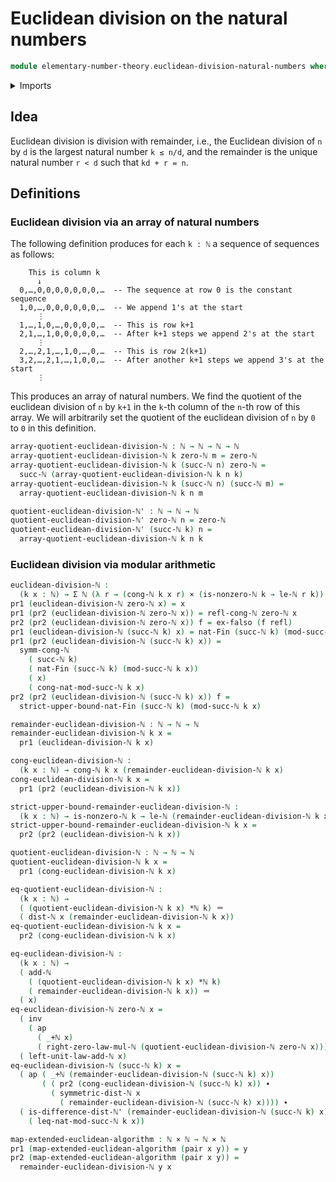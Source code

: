 # Euclidean division on the natural numbers

```agda
module elementary-number-theory.euclidean-division-natural-numbers where
```

<details><summary>Imports</summary>

```agda
open import elementary-number-theory.addition-natural-numbers
open import elementary-number-theory.congruence-natural-numbers
open import elementary-number-theory.distance-natural-numbers
open import elementary-number-theory.modular-arithmetic-standard-finite-types
open import elementary-number-theory.multiplication-natural-numbers
open import elementary-number-theory.natural-numbers
open import elementary-number-theory.strict-inequality-natural-numbers

open import foundation.cartesian-product-types
open import foundation.dependent-pair-types
open import foundation.empty-types
open import foundation.identity-types

open import univalent-combinatorics.standard-finite-types
```

</details>

## Idea

Euclidean division is division with remainder, i.e., the Euclidean division of
`n` by `d` is the largest natural number `k ≤ n/d`, and the remainder is the
unique natural number `r < d` such that `kd + r = n`.

## Definitions

### Euclidean division via an array of natural numbers

The following definition produces for each `k : ℕ` a sequence of sequences as
follows:

```text
    This is column k
      ↓
  0,…,0,0,0,0,0,0,0,…  -- The sequence at row 0 is the constant sequence
  1,0,…,0,0,0,0,0,0,…  -- We append 1's at the start
      ⋮
  1,…,1,0,…,0,0,0,0,…  -- This is row k+1
  2,1,…,1,0,0,0,0,0,…  -- After k+1 steps we append 2's at the start
      ⋮
  2,…,2,1,…,1,0,…,0,…  -- This is row 2(k+1)
  3,2,…,2,1,…,1,0,0,…  -- After another k+1 steps we append 3's at the start
      ⋮
```

This produces an array of natural numbers. We find the quotient of the euclidean
division of `n` by `k+1` in the `k`-th column of the `n`-th row of this array.
We will arbitrarily set the quotient of the euclidean division of `n` by `0` to
`0` in this definition.

```agda
array-quotient-euclidean-division-ℕ : ℕ → ℕ → ℕ → ℕ
array-quotient-euclidean-division-ℕ k zero-ℕ m = zero-ℕ
array-quotient-euclidean-division-ℕ k (succ-ℕ n) zero-ℕ =
  succ-ℕ (array-quotient-euclidean-division-ℕ k n k)
array-quotient-euclidean-division-ℕ k (succ-ℕ n) (succ-ℕ m) =
  array-quotient-euclidean-division-ℕ k n m

quotient-euclidean-division-ℕ' : ℕ → ℕ → ℕ
quotient-euclidean-division-ℕ' zero-ℕ n = zero-ℕ
quotient-euclidean-division-ℕ' (succ-ℕ k) n =
  array-quotient-euclidean-division-ℕ k n k
```

### Euclidean division via modular arithmetic

```agda
euclidean-division-ℕ :
  (k x : ℕ) → Σ ℕ (λ r → (cong-ℕ k x r) × (is-nonzero-ℕ k → le-ℕ r k))
pr1 (euclidean-division-ℕ zero-ℕ x) = x
pr1 (pr2 (euclidean-division-ℕ zero-ℕ x)) = refl-cong-ℕ zero-ℕ x
pr2 (pr2 (euclidean-division-ℕ zero-ℕ x)) f = ex-falso (f refl)
pr1 (euclidean-division-ℕ (succ-ℕ k) x) = nat-Fin (succ-ℕ k) (mod-succ-ℕ k x)
pr1 (pr2 (euclidean-division-ℕ (succ-ℕ k) x)) =
  symm-cong-ℕ
    ( succ-ℕ k)
    ( nat-Fin (succ-ℕ k) (mod-succ-ℕ k x))
    ( x)
    ( cong-nat-mod-succ-ℕ k x)
pr2 (pr2 (euclidean-division-ℕ (succ-ℕ k) x)) f =
  strict-upper-bound-nat-Fin (succ-ℕ k) (mod-succ-ℕ k x)

remainder-euclidean-division-ℕ : ℕ → ℕ → ℕ
remainder-euclidean-division-ℕ k x =
  pr1 (euclidean-division-ℕ k x)

cong-euclidean-division-ℕ :
  (k x : ℕ) → cong-ℕ k x (remainder-euclidean-division-ℕ k x)
cong-euclidean-division-ℕ k x =
  pr1 (pr2 (euclidean-division-ℕ k x))

strict-upper-bound-remainder-euclidean-division-ℕ :
  (k x : ℕ) → is-nonzero-ℕ k → le-ℕ (remainder-euclidean-division-ℕ k x) k
strict-upper-bound-remainder-euclidean-division-ℕ k x =
  pr2 (pr2 (euclidean-division-ℕ k x))

quotient-euclidean-division-ℕ : ℕ → ℕ → ℕ
quotient-euclidean-division-ℕ k x =
  pr1 (cong-euclidean-division-ℕ k x)

eq-quotient-euclidean-division-ℕ :
  (k x : ℕ) →
  ( (quotient-euclidean-division-ℕ k x) *ℕ k) ＝
  ( dist-ℕ x (remainder-euclidean-division-ℕ k x))
eq-quotient-euclidean-division-ℕ k x =
  pr2 (cong-euclidean-division-ℕ k x)

eq-euclidean-division-ℕ :
  (k x : ℕ) →
  ( add-ℕ
    ( (quotient-euclidean-division-ℕ k x) *ℕ k)
    ( remainder-euclidean-division-ℕ k x)) ＝
  ( x)
eq-euclidean-division-ℕ zero-ℕ x =
  ( inv
    ( ap
      ( _+ℕ x)
      ( right-zero-law-mul-ℕ (quotient-euclidean-division-ℕ zero-ℕ x)))) ∙
  ( left-unit-law-add-ℕ x)
eq-euclidean-division-ℕ (succ-ℕ k) x =
  ( ap ( _+ℕ (remainder-euclidean-division-ℕ (succ-ℕ k) x))
       ( ( pr2 (cong-euclidean-division-ℕ (succ-ℕ k) x)) ∙
         ( symmetric-dist-ℕ x
           ( remainder-euclidean-division-ℕ (succ-ℕ k) x)))) ∙
  ( is-difference-dist-ℕ' (remainder-euclidean-division-ℕ (succ-ℕ k) x) x
    ( leq-nat-mod-succ-ℕ k x))
```

```agda
map-extended-euclidean-algorithm : ℕ × ℕ → ℕ × ℕ
pr1 (map-extended-euclidean-algorithm (pair x y)) = y
pr2 (map-extended-euclidean-algorithm (pair x y)) =
  remainder-euclidean-division-ℕ y x
```
